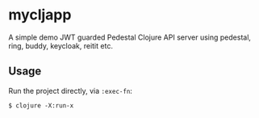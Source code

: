 # mycljapp

A simple demo JWT guarded Pedestal Clojure API server using pedestal, ring, buddy, keycloak, reitit etc.


## Usage

Run the project directly, via `:exec-fn`:

    $ clojure -X:run-x